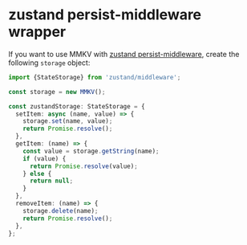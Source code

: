 
# zustand persist-middleware wrapper

If you want to use MMKV with [zustand persist-middleware](https://github.com/pmndrs/zustand#persist-middleware), create the following `storage` object:

```ts
import {StateStorage} from 'zustand/middleware';

const storage = new MMKV();

const zustandStorage: StateStorage = {
  setItem: async (name, value) => {
    storage.set(name, value);
    return Promise.resolve();
  },
  getItem: (name) => {
    const value = storage.getString(name);
    if (value) {
      return Promise.resolve(value);
    } else {
      return null;
    }
  },
  removeItem: (name) => {
    storage.delete(name);
    return Promise.resolve();
  },
};
```